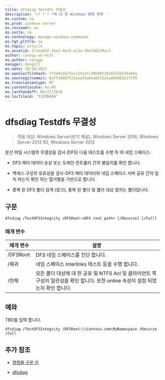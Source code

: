 ```yaml
---
title: dfsdiag Testdfs 무결성
description: '\* * * *에 대 한 Windows 명령 항목 '
ms.custom: na
ms.prod: windows-server
ms.reviewer: na
ms.suite: na
ms.technology: manage-windows-commands
ms.tgt_pltfrm: na
ms.topic: article
ms.assetid: 173ee832-26e1-4ec8-a23a-38a7d6229ac3
author: coreyp-at-msft
ms.author: coreyp
manager: dongill
ms.date: 10/16/2017
ms.openlocfilehash: 7f344e2d1fecc542efc39688f20165fd3e39a04a
ms.sourcegitcommit: 6aff3d88ff22ea141a6ea6572a5ad8dd6321f199
ms.translationtype: MT
ms.contentlocale: ko-KR
ms.lasthandoff: 09/27/2019
ms.locfileid: "71378434"
---
```

# <a name="dfsdiag-testdfsintegrity"></a>dfsdiag Testdfs 무결성

>적용 대상: Windows Server(반기 채널), Windows Server 2016, Windows Server 2012 R2, Windows Server 2012

분산 파일 시스템의 무결성을 검사 \(DFS\) 다음 테스트를 수행 하 여 네임 스페이스:  
  
-   DFS 메타 데이터 손상 또는 도메인 컨트롤러 간의 불일치를 확인 합니다.  
  
-   액세스 구성의 유효성을 검사\-DFS 메타 데이터와 네임 스페이스 서버 공유 간의 일치 하는지 확인 하는 열거형을 기반으로 합니다.  
  
-   중복 된 DFS 폴더 검색 \(링크\), 중복 된 폴더 및 폴더 대상 겹치는 폴더입니다.  
  
  
  
## <a name="syntax"></a>구문  
  
```  
dfsdiag /TestDFSIntegrity /DFSRoot:<DFS root path> [/Recurse] [/Full]  
```  
  
### <a name="parameters"></a>매개 변수  
  
|매개 변수|설명|  
|-------|--------|  
|\/DFSRoot:<DFS root path>|DFS 네임 스페이스를 진단 합니다.|  
|\/재귀|네임 스페이스 interlinks 테스트 등을 수행 합니다.|  
|\/전체|모든 폴더 대상에 대 한 공유 및 NTFS Acl 및 클라이언트 쪽 구성의 일관성을 확인 합니다. 또한 online 속성이 설정 되었는지 확인 합니다.|  
  
## <a name="BKMK_Examples"></a>예와  
TBD를 입력 합니다.  
  
```  
dfsdiag /TestDFSIntegrity /DFSRoot:\\Contoso.com\MyNamespace /Recurse /Full  
```  
  
## <a name="additional-references"></a>추가 참조  
  
-   [명령줄 구문 키](command-line-syntax-key.md)  
  
-   [dfsdiag](dfsdiag.md)  
  

